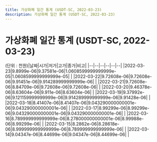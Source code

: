 ```yaml
---
title: 가상화폐 일간 통계 (USDT-SC, 2022-03-23)
description: 가상화폐 일간 통계 (USDT-SC, 2022-03-23)
---
```


가상화폐 일간 통계 (USDT-SC, 2022-03-23)
===

(단위 : 천원)|날짜|시가|저가|고가|종가|비고|
|--|--|--|--|--|--|
|2022-03-23|9.8999e-06|9.37581e-06|1.0608599999999999e-05|1.0608599999999999e-05|    |
|2022-03-22|9.72608e-06|9.72608e-06|9.91451e-06|9.914289999999999e-06|    |
|2022-03-21|9.72608e-06|8.84709e-06|9.72608e-06|9.72608e-06|    |
|2022-03-20|9.46378e-06|8.63604e-06|9.911e-06|8.63604e-06|    |
|2022-03-19|9.37992e-06|9.121159999999999e-06|9.914289999999999e-06|9.91428e-06|    |
|2022-03-18|8.41407e-06|8.41407e-06|9.043290000000001e-06|9.043290000000001e-06|    |
|2022-03-17|8.99299e-06|8.99299e-06|9.043290000000001e-06|9.043290000000001e-06|    |
|2022-03-16|8.789999999999999e-06|8.278000000000001e-06|8.99988e-06|8.99299e-06|    |
|2022-03-15|8.2862e-06|8.28618e-06|8.999999999999999e-06|8.789999999999999e-06|    |
|2022-03-14|9.04347e-06|8.44699e-06|9.04347e-06|8.44699e-06|    |
